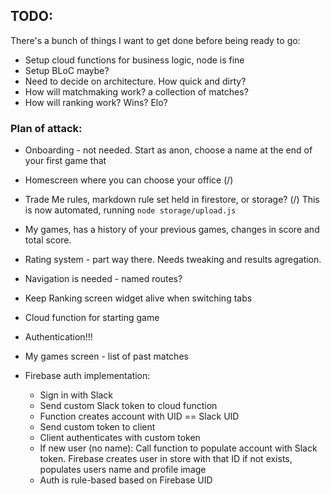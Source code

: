 ## TODO:
There's a bunch of things I want to get done before being ready to go:

* Setup cloud functions for business logic, node is fine
* Setup BLoC maybe? 
* Need to decide on architecture. How quick and dirty? 
* How will matchmaking work? a collection of matches?
* How will ranking work? Wins? Elo?

### Plan of attack:
* Onboarding - not needed. Start as anon, choose a name at the end of your first game that 
* Homescreen where you can choose your office (/)
* Trade Me rules, markdown rule set held in firestore, or storage? (/) This is now automated, running `node storage/upload.js`
* My games, has a history of your previous games, changes in score and total score.
* Rating system - part way there. Needs tweaking and results agregation.

* Navigation is needed - named routes?
* Keep Ranking screen widget alive when switching tabs
* Cloud function for starting game
* Authentication!!!
* My games screen - list of past matches


* Firebase auth implementation:
  * Sign in with Slack
  * Send custom Slack token to cloud function
  * Function creates account with UID == Slack UID
  * Send custom token to client
  * Client authenticates with custom token
  * If new user (no name): Call function to populate account with Slack token. Firebase creates user in store with that ID if not exists, populates users name and profile image
  * Auth is rule-based based on Firebase UID

